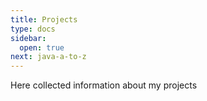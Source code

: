 ```yaml
---
title: Projects
type: docs
sidebar:
  open: true
next: java-a-to-z
---
```


Here collected information about my projects